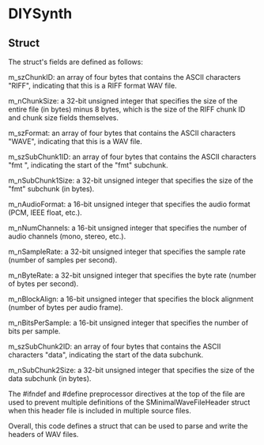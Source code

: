 # DIYSynth
## Struct
The struct's fields are defined as follows:

m_szChunkID: an array of four bytes that contains the ASCII characters "RIFF", indicating that this is a RIFF format WAV file.

m_nChunkSize: a 32-bit unsigned integer that specifies the size of the entire file (in bytes) minus 8 bytes, which is the size of the RIFF chunk ID and chunk size fields themselves.

m_szFormat: an array of four bytes that contains the ASCII characters "WAVE", indicating that this is a WAV file.

m_szSubChunk1ID: an array of four bytes that contains the ASCII characters "fmt ", indicating the start of the "fmt" subchunk.

m_nSubChunk1Size: a 32-bit unsigned integer that specifies the size of the "fmt" subchunk (in bytes).

m_nAudioFormat: a 16-bit unsigned integer that specifies the audio format (PCM, IEEE float, etc.).

m_nNumChannels: a 16-bit unsigned integer that specifies the number of audio channels (mono, stereo, etc.).

m_nSampleRate: a 32-bit unsigned integer that specifies the sample rate (number of samples per second).

m_nByteRate: a 32-bit unsigned integer that specifies the byte rate (number of bytes per second).

m_nBlockAlign: a 16-bit unsigned integer that specifies the block alignment (number of bytes per audio frame).

m_nBitsPerSample: a 16-bit unsigned integer that specifies the number of bits per sample.

m_szSubChunk2ID: an array of four bytes that contains the ASCII characters "data", indicating the start of the data subchunk.

m_nSubChunk2Size: a 32-bit unsigned integer that specifies the size of the data subchunk (in bytes).

The #ifndef and #define preprocessor directives at the top of the file are used to prevent multiple definitions of the SMinimalWaveFileHeader struct when this header file is included in multiple source files.

Overall, this code defines a struct that can be used to parse and write the headers of WAV files.
